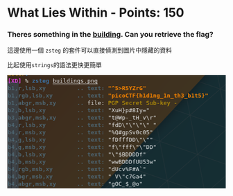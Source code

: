  
# What Lies Within - Points: 150

### Theres something in the [building](https://2019shell1.picoctf.com/static/aec3861fc4d5bce4d39dc0db196426de/buildings.png). Can you retrieve the flag?

這邊使用一個 `zsteg` 的套件可以直接偵測到圖片中隱藏的資料

比起使用`strings`的語法更快更簡單


![image](https://github.com/bohsiang/CTF_practice/blob/master/picoCTF2019/picture/What%20Lies%20Within.PNG)

